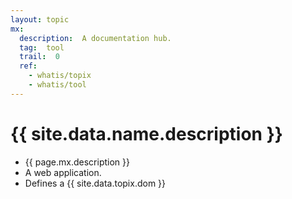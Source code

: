 ```yaml
---
layout: topic
mx:
  description:  A documentation hub.
  tag:  tool
  trail:  0
  ref:
    - whatis/topix
    - whatis/tool
---
```


# {{ site.data.name.description }}
- {{ page.mx.description }}
- A web application.
- Defines a {{ site.data.topix.dom }}
